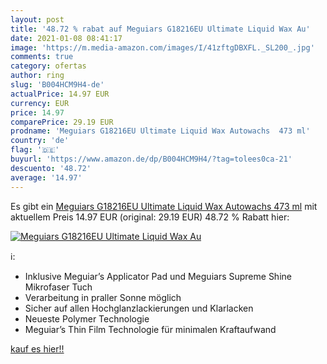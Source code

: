 ```yaml
---
layout: post
title: '48.72 % rabat auf Meguiars G18216EU Ultimate Liquid Wax Au'
date: 2021-01-08 08:41:17
image: 'https://m.media-amazon.com/images/I/41zftgDBXFL._SL200_.jpg'
comments: true
category: ofertas
author: ring
slug: 'B004HCM9H4-de'
actualPrice: 14.97 EUR
currency: EUR
price: 14.97
comparePrice: 29.19 EUR
prodname: 'Meguiars G18216EU Ultimate Liquid Wax Autowachs  473 ml'
country: 'de'
flag: '🇩🇪'
buyurl: 'https://www.amazon.de/dp/B004HCM9H4/?tag=tolees0ca-21'
descuento: '48.72'
average: '14.97'
---
```


Es gibt ein [Meguiars G18216EU Ultimate Liquid Wax Autowachs  473 ml](https://www.amazon.de/dp/B004HCM9H4/?tag=tolees0ca-21) mit aktuellem Preis 14.97 EUR (original: 29.19 EUR) 48.72 % Rabatt hier:

[![Meguiars G18216EU Ultimate Liquid Wax Au](https://m.media-amazon.com/images/I/41zftgDBXFL._SL200_.jpg)](https://www.amazon.de/dp/B004HCM9H4/?tag=tolees0ca-21)

ℹ️:

- Inklusive Meguiar’s Applicator Pad und Meguiars Supreme Shine Mikrofaser Tuch
- Verarbeitung in praller Sonne möglich
- Sicher auf allen Hochglanzlackierungen und Klarlacken
- Neueste Polymer Technologie
- Meguiar’s Thin Film Technologie für minimalen Kraftaufwand

[kauf es hier!!](https://www.amazon.de/dp/B004HCM9H4/?tag=tolees0ca-21)
